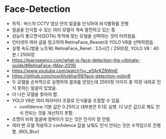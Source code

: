 # Face-Detection
- 목적 : 버스의 CCTV 영상 안의 얼굴을 인식하여 비식별화를 진행
- 얼굴을 인식할 수 있는 여러 모델이 계속 발전하고 있는 중
- 성능이 좋으면서(SOTA) 목적에 맞는 모델을 선택하는 것이 어려웠음.
- 인터넷의 여러 글을 참고하여 RetinaFace_Resnet과 YOLO V8을 선택하였음.
- 실행 속도(범용 노트북) RetinaFace_Renet : 3.5시간 / 2500장, YOLO V8 : 40분 / 2500장 
- https://learnopencv.com/what-is-face-detection-the-ultimate-guide/#RetinaFace-(May-2019)
- https://www.youtube.com/watch?v=_eSArKZBWmE
- https://github.com/noorkhokhar99/face-detection-yolov8
- 두 모델을 순차적으로 실행하여 결과를 얻었는데 2500장 이미지 중 10장 내외로 인식 못하는 얼굴이 있었음.
- 더 나은 모델을 찾아야 함.
- YOLO V8은 여러 파라미터 조절로 인식율을 조절할 수 있음.
  - confidence 기본 값은 0.25이고 대부분은 0.1로 실행. 더 낮은 값으로 해도 인식 안되는 것을 개선하지 못함.
- 조명이 비춰 얼굴에 점박이가 있는 것은 인식이 잘 안됨.
- 여러 번 모델 적용하고 confidence 값을 낮춰도 인식 안되는 것은 수작업으로 진행함. (ROI_Blur)

  
